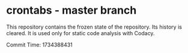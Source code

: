 # crontabs - master branch

This repository contains the frozen state of the repository.
Its history is cleared. It is used only for static code
analysis with Codacy.

Commit Time: 1734388431